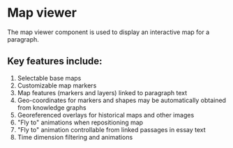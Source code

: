 
# Map viewer

The map viewer component is used to display an interactive map for a paragraph.

## Key features include:

1. Selectable base maps
2. Customizable map markers
3. Map features (markers and layers) linked to paragraph text
4. Geo-coordinates for markers and shapes may be automatically obtained from knowledge graphs
5. Georeferenced overlays for historical maps and other images
6. "Fly to" animations when repositioning map
7. "Fly to" animation controllable from linked passages in essay text
8. Time dimension filtering and animations
